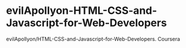 # evilApollyon-HTML-CSS-and-Javascript-for-Web-Developers
evilApollyon/HTML-CSS-and-Javascript-for-Web-Developers. Coursera

